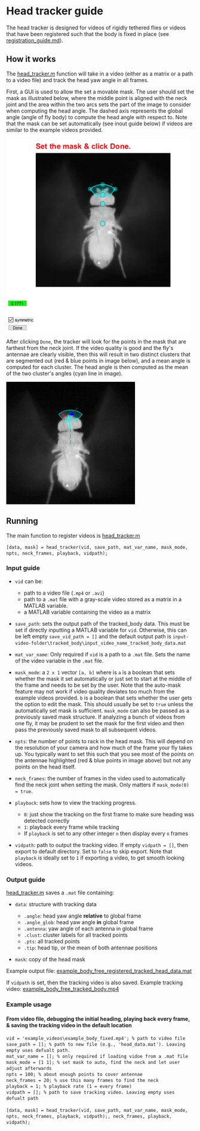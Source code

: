 # Head tracker guide

The head tracker is designed for videos of rigidly tethered flies or videos that have been registered such that the body is fixed in place (see [registration_guide.md](../registration/registration_guide.md)).

## How it works

The [head_tracker.m](head_tracker.m) function will take in a video (either as a matrix or a path to a video file) and track the head yaw angle in all frames.

First, a GUI is used to allow the set a movable mask. The user should set the mask as illustrated below, where the middle point is aligned with the neck joint and the area within the two arcs sets the part of the image to consider when computing the head angle. The dashed axis represents the global angle (angle of fly body) to compute the head angle with respect to. Note that the mask can be set automatically (see inout guide below) if videos are similar to the example videos provided.

![head_tracked.png](../img/head_gui.png)

After clicking `Done`, the tracker will look for the points in the mask that are farthest from the neck joint. If the video quality is good and the fly's antennae are clearly visible, then this will result in two distinct clusters that are segmented out (red & blue points in image below), and a mean angle is computed for each cluster. The head angle is then computed as the mean of the two cluster's angles (cyan line in image).

![head_tracked.png](../img/head_tracked.png)


## Running
The main function to register videos is [head_tracker.m](head_tracker.m)

    [data, mask] = head_tracker(vid, save_path, mat_var_name, mask_mode, npts, neck_frames, playback, vidpath);

### Input guide
* `vid` can be:
  * path to a video file (`.mp4` or `.avi`) 
  * path to a `.mat` file with a gray-scale video stored as a matrix in a MATLAB variable.
  * a MATLAB variable containing the video as a matrix


* `save_path`: sets the output path of the tracked_body data. This must be set if directly inputting a MATLAB variable for `vid`. Otherwise, this can be left empty `save_vid_path = []` and the default output path is `input-video-folder\tracked_body\input_video_name_tracked_body_data.mat`


 * `mat_var_name`: Only required if `vid` is a path to a `.mat` file. Sets the name of the video variable in the `.mat` file.


 * `mask_mode`: a `2 x 1` vector `[a, b]` where is `a` is a boolean that sets whether the mask it set automatically or just set to start at the middle of the frame and needs to be set by the user. Note that the auto-mask feature may not work if video quality deviates too much from the example videos provided. `b` is a boolean that sets whether the user gets the option to edit the mask. This should usually be set to `true` unless the automatically set mask is sufficient. `mask_mode` can also be passed as a previously saved mask structure. If analyzing a bunch of videos from one fly, it may be prudent to set the mask for the first video and then pass the previously saved mask to all subsequent videos.


* `npts`: the number of points to rack in the head mask. This will depend on the resolution of your camera and how much of the frame your fly takes up. You typically want to set this such that you see most of the points on the antennae highlighted (red & blue points in image above) but not any points on the head itself.


* `neck_frames`: the number of frames in the video used to automatically find the neck joint when setting the mask. Only matters if `mask_mode(0) = true`.


* `playback`: sets how to view the tracking progress. 
  * `0`: just show the tracking on the first frame to make sure heading was detected correctly
  * `1`: playback every frame while tracking
  * If `playback` is set to any other integer `n` then display every `n` frames


* `vidpath`: path to output the tracking video. If empty `vidpath = []`, then export to default directory. Set to `false` to skip export. Note that `playback` is ideally set to `1` if exporting a video, to get smooth looking videos.

### Output guide

[head_tracker.m](head_tracker.m)  saves a `.mat` file containing:
   * `data`: structure with tracking data
     * `.angle`: head yaw angle **relative** to global frame
     * `.angle_glob`: head yaw angle **in** global frame
     * `.antenna`: yaw angle of each antenna in global frame
     * `.clust`: cluster labels for all tracked points
     * `.pts`: all tracked points
     * `.tip`: head tip, or the mean of both antennae positions


   * `mask`: copy of the head mask

Example output file: [example_body_free_registered_tracked_head_data.mat](../example_videos/tracked_head/example_body_fixed_tracked_head.mp4)

If `vidpath` is set, then the tracking video is also saved. Example tracking video: [example_body_free_tracked_body.mp4](../example_videos/tracked_body/example_body_free_tracked_body.mp4)

### Example usage

#### From video file, debugging the initial heading, playing back every frame, & saving the tracking video in the default location

    vid = 'example_videos\example_body_fixed.mp4'; % path to video file
    save_path = []; % path to new file (e.g., 'head_data.mat'). Leaving empty uses defualt path.
    mat_var_name = []; % only required if loading vidoe from a .mat file
    mask_mode = [1 1]; % set mask to auto, find the neck and let user adjust afterwards
    npts = 100; % about enough points to cover antennae
    neck_frames = 20; % use this many frames to find the neck
    playback = 1; % playback rate (1 = every frame)
    vidpath = []; % path to save tracking video. Leaving empty uses defualt path
    
    [data, mask] = head_tracker(vid, save_path, mat_var_name, mask_mode, npts, neck_frames, playback, vidpath);, neck_frames, playback, vidpath);